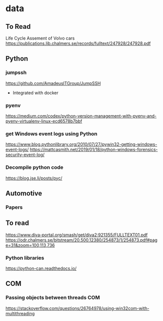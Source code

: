 # data
## To Read
Life Cycle Assement of Volvo cars
https://publications.lib.chalmers.se/records/fulltext/247928/247928.pdf





## Python
### jumpssh
https://github.com/AmadeusITGroup/JumpSSH
- Integrated with docker


### pyenv
https://medium.com/codex/python-version-management-with-pyenv-and-pyenv-virtualenv-linux-ecd6578b7bbf

### get Windows event logs using Python
https://www.blog.pythonlibrary.org/2010/07/27/pywin32-getting-windows-event-logs/
https://mattcasmith.net/2019/01/18/python-windows-forensics-security-event-log/


### Decompile python code
https://blog.jse.li/posts/pyc/

## Automotive

### Papers
## To read
https://www.diva-portal.org/smash/get/diva2:921355/FULLTEXT01.pdf
https://odr.chalmers.se/bitstream/20.500.12380/254873/1/254873.pdf#page=31&zoom=100,113,736

### Python libraries
https://python-can.readthedocs.io/


## COM
### Passing objects between threads COM
https://stackoverflow.com/questions/26764978/using-win32com-with-multithreading
